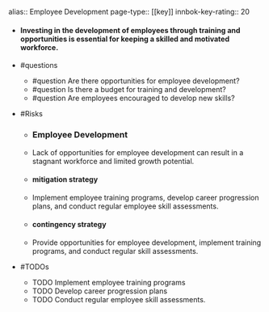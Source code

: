alias:: Employee Development
page-type:: [[key]]
innbok-key-rating:: 20
- #### Investing in the development of employees through training and opportunities is essential for keeping a skilled and motivated workforce.
- #questions
  - #question Are there opportunities for employee development?
  - #question Is there a budget for training and development?
  - #question Are employees encouraged to develop new skills?
- #Risks

  - ### Employee Development
  - Lack of opportunities for employee development can result in a stagnant workforce and limited growth potential.
  - #### mitigation strategy
  - Implement employee training programs, develop career progression plans, and conduct regular employee skill assessments.
  - #### contingency strategy
  - Provide opportunities for employee development, implement training programs, and conduct regular skill assessments.
- #TODOs
  - TODO Implement employee training programs
  - TODO  Develop career progression plans
  - TODO  Conduct regular employee skill assessments.


